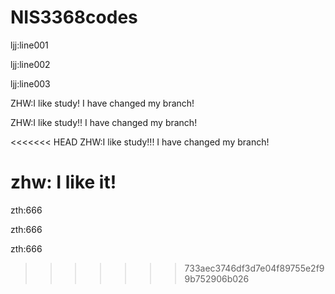 # NIS3368codes

ljj:line001

ljj:line002

ljj:line003

ZHW:I like study! I have changed my branch!

ZHW:I like study!! I have changed my branch!

<<<<<<< HEAD
ZHW:I like study!!! I have changed my branch!

zhw: I like it!
=======

zth:666

zth:666

zth:666
>>>>>>> 733aec3746df3d7e04f89755e2f99b752906b026
